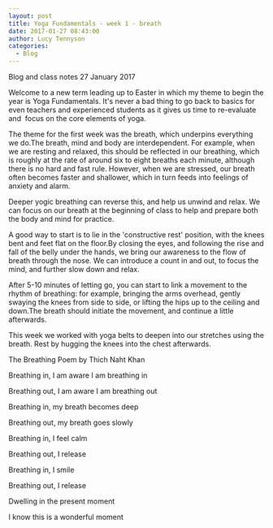 ```yaml
---
layout: post
title: Yoga Fundamentals - week 1 - breath
date: 2017-01-27 08:43:00
author: Lucy Tennyson
categories:
  - Blog
---
```



Blog and class notes 27 January 2017

Welcome to a new term leading up to Easter in which my theme to begin the year is Yoga Fundamentals. It's never a bad thing to go back to basics for even teachers and experienced students as it gives us time to re-evaluate and  focus on the core elements of yoga.

The theme for the first week was the breath, which underpins everything we do.The breath, mind and body are interdependent. For example, when we are resting and relaxed, this should be reflected in our breathing, which is roughly at the rate of around six to eight breaths each minute, although there is no hard and fast rule. However, when we are stressed, our breath often becomes faster and shallower, which in turn feeds into feelings of anxiety and alarm.

Deeper yogic breathing can reverse this, and help us unwind and relax. We can focus on our breath at the beginning of class to help and prepare both the body and mind for practice.

A good way to start is to lie in the 'constructive rest' position, with the knees bent and feet flat on the floor.By closing the eyes, and following the rise and fall of the belly under the hands, we bring our awareness to the flow of breath through the nose. We can introduce a count in and out, to focus the mind, and further slow down and relax.

After 5-10 minutes of letting go, you can start to link a movement to the rhythm of breathing: for example, bringing the arms overhead, gently swaying the knees from side to side, or lifting the hips up to the ceiling and down.The breath should initiate the movement, and continue a little afterwards.

This week we worked with yoga belts to deepen into our stretches using the breath. Rest by hugging the knees into the chest afterwards.

The Breathing Poem by Thich Naht Khan

Breathing in, I am aware I am breathing in

Breathing out, I am aware I am breathing out

Breathing in, my breath becomes deep

Breathing out, my breath goes slowly

Breathing in, I feel calm

Breathing out, I release

Breathing in, I smile

Breathing out, I release

Dwelling in the present moment

I know this is a wonderful moment